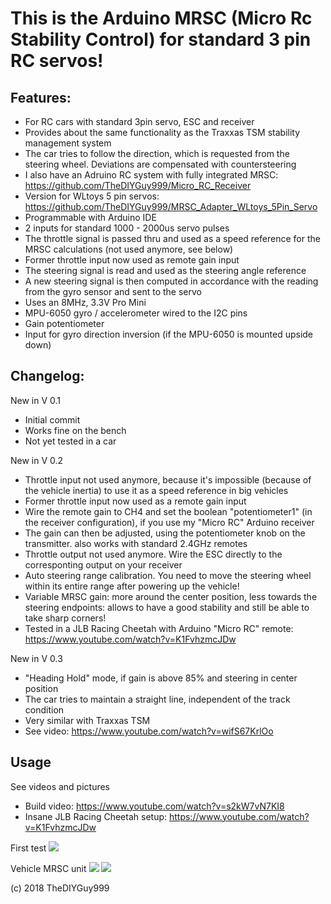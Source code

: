# This is the Arduino MRSC (Micro Rc Stability Control) for standard 3 pin RC servos!
## Features:
- For RC cars with standard 3pin servo, ESC and receiver
- Provides about the same functionality as the Traxxas TSM stability management system
- The car tries to follow the direction, which is requested from the steering wheel. Deviations are compensated with countersteering
- I also have an Adruino RC system with fully integrated MRSC: https://github.com/TheDIYGuy999/Micro_RC_Receiver
- Version for WLtoys 5 pin servos: https://github.com/TheDIYGuy999/MRSC_Adapter_WLtoys_5Pin_Servo
- Programmable with Arduino IDE
- 2 inputs for standard 1000 - 2000us servo pulses
- The throttle signal is passed thru and used as a speed reference for the MRSC calculations (not used anymore, see below)
- Former throttle input now used as remote gain input
- The steering signal is read and used as the steering angle reference
- A new steering signal is then computed in accordance with the reading from the gyro sensor and sent to the servo
- Uses an 8MHz, 3.3V Pro Mini
- MPU-6050 gyro / accelerometer wired to the I2C pins
- Gain potentiometer
- Input for gyro direction inversion (if the MPU-6050 is mounted upside down)

## Changelog:

New in V 0.1
- Initial commit
- Works fine on the bench
- Not yet tested in a car

New in V 0.2
- Throttle input not used anymore, because it's impossible (because of the vehicle inertia) to use it as a speed reference in big vehicles
- Former throttle input now used as a remote gain input
- Wire the remote gain to CH4 and set the boolean "potentiometer1" (in the receiver configuration), if you use my "Micro RC" Arduino receiver
- The gain can then be adjusted, using the potentiometer knob on the transmitter. also works with standard 2.4GHz remotes
- Throttle output not used anymore. Wire the ESC directly to the corresponting output on your receiver
- Auto steering range calibration. You need to move the steering wheel within its entire range after powering up the vehicle!
- Variable MRSC gain: more around the center position, less towards the steering endpoints: allows to have a good stability and still be able to take sharp corners!
- Tested in a JLB Racing Cheetah with Arduino "Micro RC" remote: https://www.youtube.com/watch?v=K1FvhzmcJDw

New in V 0.3
- "Heading Hold" mode, if gain is above 85% and steering in center position
- The car tries to maintain a straight line, independent of the track condition
- Very similar with Traxxas TSM
- See video: https://www.youtube.com/watch?v=wifS67KrlOo

## Usage

See videos and pictures
- Build video: https://www.youtube.com/watch?v=s2kW7vN7KI8
- Insane JLB Racing Cheetah setup: https://www.youtube.com/watch?v=K1FvhzmcJDw

First test
![](https://github.com/TheDIYGuy999/MRSC_Adapter_3Pin_Servo/blob/master/Test_rig.jpg)

Vehicle MRSC unit
![](https://github.com/TheDIYGuy999/MRSC_Adapter_3Pin_Servo/blob/master/Top.jpg)
![](https://github.com/TheDIYGuy999/MRSC_Adapter_3Pin_Servo/blob/master/Bottom.jpg)

(c) 2018 TheDIYGuy999
